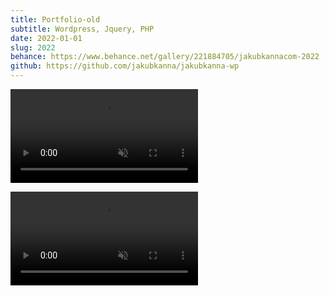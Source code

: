 ```yaml
---
title: Portfolio-old
subtitle: Wordpress, Jquery, PHP
date: 2022-01-01
slug: 2022
behance: https://www.behance.net/gallery/221884705/jakubkannacom-2022
github: https://github.com/jakubkanna/jakubkanna-wp
---
```


<video src="https://github.com/jakubkanna/portfolio/raw/refs/heads/main/public/jk-2022/jk-web-static-hd.mp4"  muted controls playsinline loop></video>

<video src="https://github.com/jakubkanna/portfolio/raw/refs/heads/main/public/jk-2022/jk-web-presentation-hd.mp4"  muted controls playsinline loop></video>
